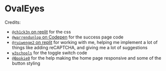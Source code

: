 # OvalEyes
Credits:
- [`@ch1ck3n` on replit](https://repl.it/@ch1ck3n) for the css
- [`@warrendunlop` on Codepen](https://codepen.io/warrendunlop) for the success page code
- [`@ruiwenge2` on replit](https://repl.it/@ruiwenge2) for working with me, helping me implement a lot of things like adding reCAPTCHA, and giving me a lot of suggestions
- [`w3schools`](https://www.w3schools.com) for the toggle switch code
- [`@Bookie0`](https://repl.it/@Bookie0) for the help making the home page responsive and some of the button styling